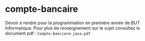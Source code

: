 # compte-bancaire

Devoir à rendre pour la programmation en première année de BUT Informatique.
Pour plus de renseignement sur le sujet consultez le document pdf : `Compte-banciare-java.pdf`
